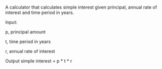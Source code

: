 A calculator that calculates simple interest given principal, annual rate of interest and time period in years.

Input:

  p, principal amount
  
  t, time period in years
  
  r, annual rate of interest
  
  
Output
  simple interest = p * t * r
